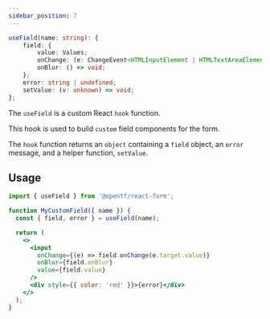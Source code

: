 ```yaml
---
sidebar_position: 7
---
```


```ts
useField(name: string): {
    field: {
        value: Values;
        onChange: (e: ChangeEvent<HTMLInputElement | HTMLTextAreaElement | HTMLSelectElement>) => void;
        onBlur: () => void;
    };
    error: string | undefined;
    setValue: (v: unknown) => void;
};
```

The `useField` is a custom React `hook` function.

This hook is used to build `custom` field components for the form.

The `hook` function returns an `object` containing a `field` object, an `error` message, and a helper function, `setValue`.

## Usage

```jsx
import { useField } from '@opentf/react-form';

function MyCustomField({ name }) {
  const { field, error } = useField(name);

  return (
    <>
      <input
        onChange={(e) => field.onChange(e.target.value)}
        onBlur={field.onBlur}
        value={field.value}
      />
      <div style={{ color: 'red' }}>{error}</div>
    </>
  );
}
```
